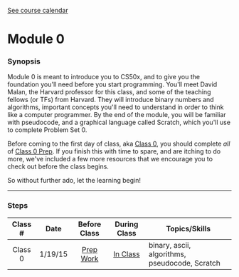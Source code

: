 [See course calendar](../)

# Module 0

### Synopsis
Module 0 is meant to introduce you to CS50x, and to give you the foundation you'll need before you start programming. You'll meet David Malan, the Harvard professor for this class, and some of the teaching fellows (or TFs) from Harvard. They will introduce binary numbers and algorithms, important concepts you'll need to understand in order to think like a computer programmer. By the end of the module, you will be familiar with pseudocode, and a graphical language called Scratch, which you'll use to complete Problem Set 0. 

Before coming to the first day of class, aka [Class 0](materials/class0/), you should complete *all* of [Class 0 Prep](materials/class0-prep). If you finish this with time to spare, and are itching to do more, we've included a few more resources that we encourage you to check out before the class begins.

So without further ado, let the learning begin!

***
### Steps
Class # | Date | Before Class | During Class | Topics/Skills
:--------:|:--------:|:------------:|:------------:|-----------------------|
Class 0 | 1/19/15 | [Prep Work](./materials/class0-prep) | [In Class](./materials/class0) | binary, ascii, algorithms, pseudocode, Scratch


